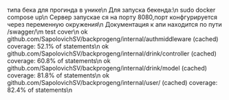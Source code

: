 типа бека для прогинда в унике\n
Для запуска бекенда:\n
    sudo docker compose up\n 
    Сервер запускае ся на порту 8080,порт конфгурируется через переменную окружения\n
Документация к апи находится по пути /swagger/\m
test cover\n
ok      github.com/SapolovichSV/backprogeng/internal/authmiddleware     (cached)        coverage: 52.1% of statements\n
ok      github.com/SapolovichSV/backprogeng/internal/drink/controller   (cached)        coverage: 60.8% of statements\n
ok      github.com/SapolovichSV/backprogeng/internal/drink/model        (cached)        coverage: 81.8% of statements\n
ok      github.com/SapolovichSV/backprogeng/internal/user/ (cached)        coverage: 82.4% of statements\n
